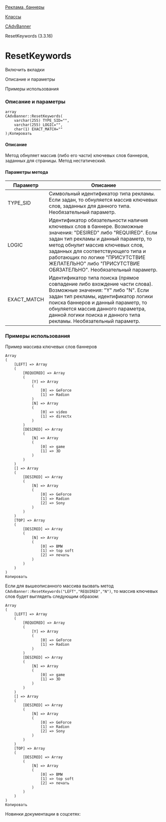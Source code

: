[Реклама, баннеры](/api_help/advertising/index.php)

[Классы](/api_help/advertising/classes/index.php)

[CAdvBanner](/api_help/advertising/classes/cadvbanner/index.php)

ResetKeywords (3.3.16)

ResetKeywords
=============

Включить вкладки

Описание и параметры

Примеры использования

### Описание и параметры

```
array
CAdvBanner::ResetKeywords(
	varchar(255) TYPE_SID="",
	varchar(255) LOGIC="",
	char(1) EXACT_MATCH=""
);Копировать
```

#### Описание

Метод обнуляет массив (либо его части) ключевых слов баннеров, заданных для страницы. Метод нестатический.

#### Параметры метода

| Параметр | Описание |
| --- | --- |
| TYPE\_SID | Символьный идентификатор типа рекламы. Если задан, то обнуляется массив ключевых слов, заданных для данного типа. Необязательный параметр. |
| LOGIC | Идентификатор обязательности наличия ключевых слов в баннере. Возможные значения: "DESIRED" либо "REQUIRED". Если задан тип рекламы и данный параметр, то метод обнулит массив ключевых слов, заданных для соответствующего типа и работающих по логике "ПРИСУТСТВИЕ ЖЕЛАТЕЛЬНО" либо "ПРИСУТСТВИЕ ОБЯЗАТЕЛЬНО". Необязательный параметр. |
| EXACT\_MATCH | Идентификатор типа поиска (прямое совпадение либо вхождение части слова). Возможные значения: "Y" либо "N". Если задан тип рекламы, идентификатор логики поиска баннеров и данный параметр, то обнуляется массив данного параметра, данной логики поиска и данного типа рекламы. Необязательный параметр. |

### Примеры использования

Пример массива ключевых слов баннеров

```
Array
(
	[LEFT] => Array
	(
		[REQUIRED] => Array
		(
			[Y] => Array
			(
				[0] => GeForce
				[1] => Radion
			)
			[N] => Array
			(
				[0] => video
				[1] => directx
			)
		)
		[DESIRED] => Array
		(
			[N] => Array
			(
				[0] => game
				[1] => 3D
			)
		)
	)
	[] => Array
	(
		[DESIRED] => Array
		(
			[N] => Array
			(
				[0] => GeForce
				[1] => Radion
				[2] => Sony
			)
		)
	)
	[TOP] => Array
	(
		[DESIRED] => Array
		(
			[N] => Array
			(
				[0] => BMW
				[1] => top soft
				[2] => печать
			)
		)
	)
)
Копировать
```

Если для вышеописанного массива вызвать метод `CAdvBanner::ResetKeywords("LEFT","REQUIRED","N")`, то массив ключевых слов будет выглядеть следующим образом:

```
Array
(
	[LEFT] => Array
	(
		[REQUIRED] => Array
		(
			[Y] => Array
			(
				[0] => GeForce
				[1] => Radion
			)
		)
		[DESIRED] => Array
		(
			[N] => Array
			(
				[0] => game
				[1] => 3D
			)
		)
	)
	[] => Array
	(
		[DESIRED] => Array
		(
			[N] => Array
			(
				[0] => GeForce
				[1] => Radion
				[2] => Sony
			)
		)
	)
	[TOP] => Array
	(
		[DESIRED] => Array
		(
			[N] => Array
			(
				[0] => BMW
				[1] => top soft
				[2] => печать
			)
		)
	)
)
Копировать
```

Новинки документации в соцсетях: